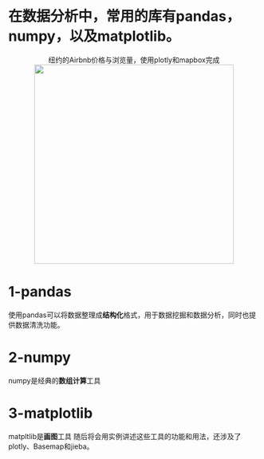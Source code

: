 # 在数据分析中，常用的库有pandas，numpy，以及matplotlib。

<div align=center>纽约的Airbnb价格与浏览量，使用plotly和mapbox完成</div>
<div align=center>
  <img width=400 src="https://github.com/ShaoZC/Data-Analysis-Using-Python-2019/blob/master/02-Airbnb.svg" >
</div>


# 1-pandas
使用pandas可以将数据整理成**结构化**格式，用于数据挖掘和数据分析，同时也提供数据清洗功能。
# 2-numpy
numpy是经典的**数组计算**工具
# 3-matplotlib
matpltlib是**画图**工具
随后将会用实例讲述这些工具的功能和用法，还涉及了plotly、Basemap和jieba。
